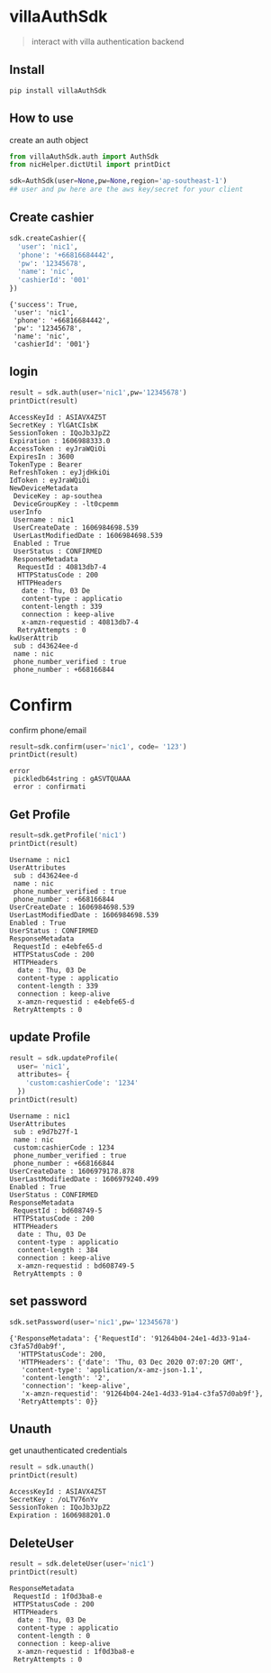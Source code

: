 # villaAuthSdk
> interact with villa authentication backend


## Install

`pip install villaAuthSdk`

## How to use

create an auth object

```python
from villaAuthSdk.auth import AuthSdk
from nicHelper.dictUtil import printDict
```

```python
sdk=AuthSdk(user=None,pw=None,region='ap-southeast-1')
## user and pw here are the aws key/secret for your client
```

## Create cashier

```python
sdk.createCashier({
  'user': 'nic1',
  'phone': '+66816684442',
  'pw': '12345678',
  'name': 'nic',
  'cashierId': '001'
})
```




    {'success': True,
     'user': 'nic1',
     'phone': '+66816684442',
     'pw': '12345678',
     'name': 'nic',
     'cashierId': '001'}



## login

```python
result = sdk.auth(user='nic1',pw='12345678')
printDict(result)
```

    AccessKeyId : ASIAVX4Z5T
    SecretKey : YlGAtCIsbK
    SessionToken : IQoJb3JpZ2
    Expiration : 1606988333.0
    AccessToken : eyJraWQiOi
    ExpiresIn : 3600
    TokenType : Bearer
    RefreshToken : eyJjdHkiOi
    IdToken : eyJraWQiOi
    NewDeviceMetadata
     DeviceKey : ap-southea
     DeviceGroupKey : -lt0cpemm
    userInfo
     Username : nic1
     UserCreateDate : 1606984698.539
     UserLastModifiedDate : 1606984698.539
     Enabled : True
     UserStatus : CONFIRMED
     ResponseMetadata
      RequestId : 40813db7-4
      HTTPStatusCode : 200
      HTTPHeaders
       date : Thu, 03 De
       content-type : applicatio
       content-length : 339
       connection : keep-alive
       x-amzn-requestid : 40813db7-4
      RetryAttempts : 0
    kwUserAttrib
     sub : d43624ee-d
     name : nic
     phone_number_verified : true
     phone_number : +668166844


# Confirm
confirm phone/email

```python
result=sdk.confirm(user='nic1', code= '123')
printDict(result)
```

    error
     pickledb64string : gASVTQUAAA
     error : confirmati


## Get Profile

```python
result=sdk.getProfile('nic1')
printDict(result)
```

    Username : nic1
    UserAttributes
     sub : d43624ee-d
     name : nic
     phone_number_verified : true
     phone_number : +668166844
    UserCreateDate : 1606984698.539
    UserLastModifiedDate : 1606984698.539
    Enabled : True
    UserStatus : CONFIRMED
    ResponseMetadata
     RequestId : e4ebfe65-d
     HTTPStatusCode : 200
     HTTPHeaders
      date : Thu, 03 De
      content-type : applicatio
      content-length : 339
      connection : keep-alive
      x-amzn-requestid : e4ebfe65-d
     RetryAttempts : 0


## update Profile

```python
result = sdk.updateProfile(
  user= 'nic1',
  attributes= {
    'custom:cashierCode': '1234'
  })
printDict(result)
```

    Username : nic1
    UserAttributes
     sub : e9d7b27f-1
     name : nic
     custom:cashierCode : 1234
     phone_number_verified : true
     phone_number : +668166844
    UserCreateDate : 1606979178.878
    UserLastModifiedDate : 1606979240.499
    Enabled : True
    UserStatus : CONFIRMED
    ResponseMetadata
     RequestId : bd608749-5
     HTTPStatusCode : 200
     HTTPHeaders
      date : Thu, 03 De
      content-type : applicatio
      content-length : 384
      connection : keep-alive
      x-amzn-requestid : bd608749-5
     RetryAttempts : 0


## set password

```python
sdk.setPassword(user='nic1',pw='12345678')
```




    {'ResponseMetadata': {'RequestId': '91264b04-24e1-4d33-91a4-c3fa57d0ab9f',
      'HTTPStatusCode': 200,
      'HTTPHeaders': {'date': 'Thu, 03 Dec 2020 07:07:20 GMT',
       'content-type': 'application/x-amz-json-1.1',
       'content-length': '2',
       'connection': 'keep-alive',
       'x-amzn-requestid': '91264b04-24e1-4d33-91a4-c3fa57d0ab9f'},
      'RetryAttempts': 0}}



## Unauth
get unauthenticated credentials

```python
result = sdk.unauth()
printDict(result)
```

    AccessKeyId : ASIAVX4Z5T
    SecretKey : /oLTV76nYv
    SessionToken : IQoJb3JpZ2
    Expiration : 1606988201.0


## DeleteUser

```python
result = sdk.deleteUser(user='nic1')
printDict(result)
```

    ResponseMetadata
     RequestId : 1f0d3ba8-e
     HTTPStatusCode : 200
     HTTPHeaders
      date : Thu, 03 De
      content-type : applicatio
      content-length : 0
      connection : keep-alive
      x-amzn-requestid : 1f0d3ba8-e
     RetryAttempts : 0

